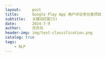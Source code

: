 ```yaml
---
layout:     post
title:      Google Play App 用户评论多分类项目
subtitle:   关键词匹配(5)
date:       2024-7-9
author:     月月鸟
header-img: img/text-classification.png
catalog: true
tags:
    - NLP
---
```


